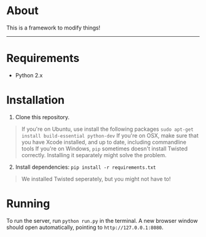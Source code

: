 # About #
This is a framework to modify things! 

-----

# Requirements #
* Python 2.x

# Installation #
1. Clone this repository.

> If you're on Ubuntu, use install the following packages `sudo apt-get install build-essential python-dev`
> If you're on OSX, make sure that you have Xcode installed, and up to date, including commandline tools
> If you're on Windows, `pip` sometimes doesn't install Twisted correctly. Installing it separately might solve the problem. 

2. Install dependencies: `pip install -r requirements.txt`

> We installed Twisted seperately, but you might not have to!


# Running #
To run the server, run `python run.py` in the terminal. A new browser window should open automatically, pointing to `http://127.0.0.1:8080`. 
